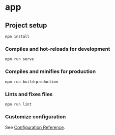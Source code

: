 # app

## Project setup
```
npm install
```

### Compiles and hot-reloads for development
```
npm run serve
```

### Compiles and minifies for production
```
npm run build:production
```

### Lints and fixes files
```
npm run lint
```

### Customize configuration
See [Configuration Reference](https://cli.vuejs.org/config/).
